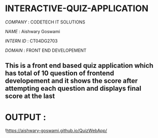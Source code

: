 # INTERACTIVE-QUIZ-APPLICATION

*COMPANY* : CODETECH IT SOLUTIONS

*NAME* : Aishwary Goswami

*INTERN ID* : CT04DG2703

*DOMAIN* : FRONT END DEVELOPEMENT

## This is a front end based quiz application which has total of 10 question of frontend developement and it shows the score after attempting each question and displays final score at the last 

# OUTPUT :
!https://aishwary-goswami.github.io/QuizWebApp/ 
